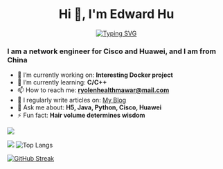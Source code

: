 <h1 align="center">Hi 👋, I'm Edward Hu</h1>

<div align="center">
  <a href="https://git.io/typing-svg"><img src="https://readme-typing-svg.demolab.com?font=Fira+Code&pause=1000&width=435&lines=Welcome+to+my+Github+profile+page!" alt="Typing SVG" /></a>
</div>

<h3>I am a network engineer for Cisco and Huawei, and I am from China</h3>

- 🔭 I’m currently working on: **Interesting Docker project**
- 🌱 I’m currently learning: **C/C++**
- 📫 How to reach me: **ryolenhealthmawar@mail.com**
- 📝 I regularly write articles on: [My Blog](https://www.stu2116edward.run)
- 💬 Ask me about: **H5, Java, Python, Cisco, Huawei**
- ⚡ Fun fact: **Hair volume determines wisdom**
<!-- 
- 👯 I’m looking to collaborate on ... 
- 🤔 I’m looking for help with ... 
- 😄 Pronouns: ...
-->
<img src="https://komarev.com/ghpvc/?username=stu2116Edward&abbreviated=true" />

![](https://github-readme-stats.vercel.app/api?username=stu2116Edward&show_icons=true&theme=transparent)
![Top Langs](https://github-readme-stats.vercel.app/api/top-langs/?username=stu2116Edward&layout=compact&theme=transparent)

<a href="https://git.io/streak-stats"><img src="https://streak-stats.demolab.com?user=stu2116Edward&theme=transparent&hide_border=%E5%81%87" alt="GitHub Streak" /></a>
